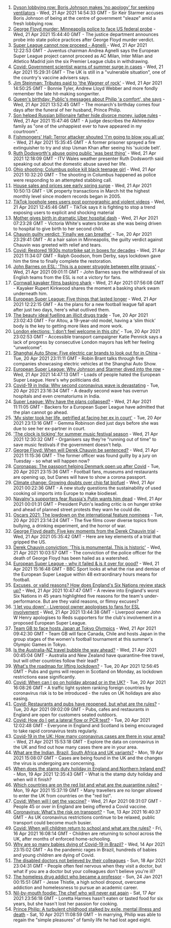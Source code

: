1. [Dyson lobbying row: Boris Johnson makes 'no apology' for seeking ventilators](https://www.bbc.co.uk/news/uk-politics-56832486) - Wed, 21 Apr 2021 14:54:33 GMT - Sir Keir Starmer accuses Boris Johnson of being at the centre of government "sleaze" amid a fresh lobbying row.
2. [George Floyd murder: Minneapolis police to face US federal probe](https://www.bbc.co.uk/news/world-us-canada-56836193) - Wed, 21 Apr 2021 15:44:40 GMT - The justice department announces probe into state police practices after George Floyd murder verdict.
3. [Super League cannot now proceed - Agnelli ](https://www.bbc.co.uk/sport/football/56830308) - Wed, 21 Apr 2021 12:22:53 GMT - Juventus chairman Andrea Agnelli says the European Super League project cannot proceed as AC Milan, Inter Milan and Atletico Madrid join the six Premier League clubs in withdrawing.
4. [Covid: Government scientist warns of summer surge in cases](https://www.bbc.co.uk/news/uk-56830398) - Wed, 21 Apr 2021 15:29:31 GMT - The UK is still in a "vulnerable situation", one of the country's vaccine advisers says.
5. [Jim Steinman: Tributes paid to 'the Wagner of rock'](https://www.bbc.co.uk/news/entertainment-arts-56830626) - Wed, 21 Apr 2021 14:50:25 GMT - Bonnie Tyler, Andrew Lloyd Webber and more fondly remember the late hit-making songwriter.
6. [Queen's birthday: Public's messages about Philip 'a comfort', she says](https://www.bbc.co.uk/news/uk-56811715) - Wed, 21 Apr 2021 13:52:45 GMT - The monarch's birthday comes four days after the funeral of her husband, Prince Philip.
7. [Son helped Russian billionaire father hide divorce money, judge rules](https://www.bbc.co.uk/news/uk-56834722) - Wed, 21 Apr 2021 15:47:46 GMT - A judge describes the Akhmedov family as "one of the unhappiest ever to have appeared in my courtroom".
8. [Fishmongers' Hall: Terror attacker shouted 'I'm going to blow you all up'](https://www.bbc.co.uk/news/uk-england-london-56817533) - Wed, 21 Apr 2021 15:35:45 GMT - A former prisoner sprayed a fire extinguisher to try and stop Usman Khan after seeing his 'suicide belt'.
9. [Ruth Dodsworth's abuse going public 'was best thing'](https://www.bbc.co.uk/news/uk-wales-56831201) - Wed, 21 Apr 2021 12:18:09 GMT - ITV Wales weather presenter Ruth Dodsworth said speaking out about the domestic abuse saved her life.
10. [Ohio shooting: Columbus police kill black teenage girl](https://www.bbc.co.uk/news/world-us-canada-56825871) - Wed, 21 Apr 2021 10:32:20 GMT - The shooting in Columbus happened as police were responding to an attempted stabbing call.
11. [House sales and prices see early spring surge](https://www.bbc.co.uk/news/business-56830288) - Wed, 21 Apr 2021 10:50:13 GMT - UK property transactions in March hit the highest monthly level since modern records began in 2005.
12. [TikTok loophole sees users post pornographic and violent videos](https://www.bbc.co.uk/news/technology-56821882) - Wed, 21 Apr 2021 12:45:46 GMT - TikTok says it is fighting to stop a trend exposing users to explicit and shocking material
13. [Mother gives birth in dramatic Uber hospital dash](https://www.bbc.co.uk/news/uk-england-london-56803337) - Wed, 21 Apr 2021 07:23:28 GMT - Victoria White's waters broke as she was being driven to hospital to give birth to her second child.
14. [Chauvin guilty verdict: 'Finally we can breathe'](https://www.bbc.co.uk/news/world-us-canada-56825595) - Tue, 20 Apr 2021 23:29:41 GMT - At a hair salon in Minneapolis, the guilty verdict against Chauvin was greeted with relief and tears.
15. [Covid: Restored 1930s motorbike sat in boxes for decades](https://www.bbc.co.uk/news/uk-england-derbyshire-56803697) - Wed, 21 Apr 2021 11:34:07 GMT - Ralph Goodson, from Derby, says lockdown gave him the time to finally complete the restoration.
16. [John Barnes on ESL: 'This is a power struggle between elite groups'](https://www.bbc.co.uk/news/uk-56829809) - Wed, 21 Apr 2021 09:01:11 GMT - John Barnes says the withdrawal of six English teams from the ESL is not a victory for fans.
17. [Cornwall kayaker films basking shark](https://www.bbc.co.uk/news/uk-england-cornwall-56821802) - Wed, 21 Apr 2021 07:56:08 GMT - Kayaker Rupert Kirkwood shares the moment a basking shark swam underneath him.
18. [European Super League: Five things that lasted longer](https://www.bbc.co.uk/news/newsbeat-56829099) - Wed, 21 Apr 2021 12:22:15 GMT - As the plans for a new football league fall apart after just two days, here's what outlived them.
19. [The beauty ideal fuelling an illicit drugs trade](https://www.bbc.co.uk/news/stories-56819838) - Tue, 20 Apr 2021 23:02:43 GMT - For Altou, a 19-year-old model, having a ‘slim thick’ body is the key to getting more likes and more work.
20. [London elections: 'I don't feel welcome in this city'](https://www.bbc.co.uk/news/uk-england-london-56815242) - Tue, 20 Apr 2021 23:02:53 GMT - Accessible transport campaigner Katie Pennick says a lack of progress by consecutive London mayors has left her feeling "unwelcome".
21. [Shanghai Auto Show: Five electric car brands to look out for in China](https://www.bbc.co.uk/news/business-56818957) - Tue, 20 Apr 2021 23:11:11 GMT - Robin Brant talks through five companies showcasing electric vehicles at the Shanghai Auto Show.
22. [European Super League: Why Johnson and Starmer dived into the row](https://www.bbc.co.uk/news/uk-politics-56832485) - Wed, 21 Apr 2021 14:47:13 GMT - Loads of people hated the European Super League. Here's why politicians did.
23. [Covid-19 in India: Why second coronavirus wave is devastating](https://www.bbc.co.uk/news/world-asia-india-56811315) - Tue, 20 Apr 2021 23:16:34 GMT - A deadly second wave has overrun hospitals and even crematoriums in India.
24. [Super League: Why have the plans collapsed?](https://www.bbc.co.uk/news/business-56768728) - Wed, 21 Apr 2021 11:11:05 GMT - Backers for a European Super League have admitted that the plan cannot go ahead.
25. ['My sister took her life, petrified at facing her ex in court'](https://www.bbc.co.uk/news/uk-56539465) - Tue, 20 Apr 2021 23:13:16 GMT - Gemma Robinson died just days before she was due to see her ex-partner in court.
26. ['The clock is ticking' for summer music festival season](https://www.bbc.co.uk/news/entertainment-arts-56828608) - Wed, 21 Apr 2021 12:30:32 GMT - Organisers say they're "running out of time" to save music festivals if the government doesn't help.
27. [George Floyd: When will Derek Chauvin be sentenced?](https://www.bbc.co.uk/news/world-us-canada-56829289) - Wed, 21 Apr 2021 11:15:36 GMT - The former officer was found guilty by a jury on Tuesday - so what will happen now?
28. [Coronapas: The passport helping Denmark open up after Covid](https://www.bbc.co.uk/news/world-europe-56812293) - Tue, 20 Apr 2021 23:15:36 GMT - Football fans, museums and restaurants are opening up, but Danes will have to show a corona passport.
29. [Climate change: Growing doubts over chip fat biofuel](https://www.bbc.co.uk/news/science-environment-56819257) - Wed, 21 Apr 2021 00:22:36 GMT - A new study questions the sustainability of used cooking oil imports into Europe to make biodiesel.
30. [Navalny's supporters fear Russia's Putin wants him dead](https://www.bbc.co.uk/news/world-europe-56812292) - Wed, 21 Apr 2021 00:01:31 GMT - President Putin's leading critic is on hunger strike and ahead of planned street protests they warn he could die.
31. [Oscars 2021: The lowdown on the international feature nominees](https://www.bbc.co.uk/news/entertainment-arts-56674879) - Tue, 20 Apr 2021 23:14:24 GMT - The five films cover diverse topics from bullying, a drinking experiment, and the horror of war.
32. [George Floyd death: Five key moments from the Derek Chauvin trial](https://www.bbc.co.uk/news/world-us-canada-56802198) - Wed, 21 Apr 2021 05:35:42 GMT - Here are key elements of a trial that gripped the US.
33. [Derek Chauvin conviction: 'This is monumental. This is historic'](https://www.bbc.co.uk/news/world-us-canada-56824330) - Wed, 21 Apr 2021 10:03:57 GMT - The conviction of the police officer for the death of George Floyd has been hailed as a watershed.
34. [European Super League - why it failed & is it over for good?](https://www.bbc.co.uk/sport/football/56824628) - Wed, 21 Apr 2021 15:16:48 GMT - BBC Sport looks at what the rise and demise of the European Super League within 48 extraordinary hours means for football.
35. [Excuses, or valid reasons? How does England's Six Nations review stack up?](https://www.bbc.co.uk/sport/rugby-union/56830518) - Wed, 21 Apr 2021 10:47:47 GMT - A review into England's worst Six Nations in 45 years highlighted five reasons for the team's under-performance. But are they valid reasons, or flimsy excuses?
36. ['I let you down' - Liverpool owner apologises to fans for ESL involvement](https://www.bbc.co.uk/sport/football/56828413) - Wed, 21 Apr 2021 13:44:38 GMT - Liverpool owner John W Henry apologises to Reds supporters for the club's involvement in a proposed European Super League.
37. [Team GB to face hosts Japan at Tokyo Olympics](https://www.bbc.co.uk/sport/football/56827531) - Wed, 21 Apr 2021 09:42:30 GMT - Team GB will face Canada, Chile and hosts Japan in the group stages of the women's football tournament at this summer's Olympic Games in Tokyo.
38. [Is the Australia-NZ travel bubble the way ahead?](https://www.bbc.co.uk/news/business-56796943) - Wed, 21 Apr 2021 00:45:04 GMT - Australia and New Zealand have quarantine-free travel, but will other countries follow their lead?
39. [What's the roadmap for lifting lockdown?](https://www.bbc.co.uk/news/explainers-52530518) - Tue, 20 Apr 2021 12:56:45 GMT - Pubs and gyms will reopen in Scotland on Monday, as lockdown restrictions ease significantly.
40. [Covid: When can I go on holiday abroad or in the UK?](https://www.bbc.co.uk/news/explainers-52646738) - Tue, 20 Apr 2021 16:08:26 GMT - A traffic light system ranking foreign countries by coronavirus risk is to be introduced - the rules on UK holidays are also easing.
41. [Covid: Restaurants and pubs have reopened, but what are the rules?](https://www.bbc.co.uk/news/business-52977388) - Tue, 20 Apr 2021 09:02:09 GMT - Pubs, cafes and restaurants in England are open for customers seated outdoors.
42. [Covid: How do I get a lateral flow or PCR test?](https://www.bbc.co.uk/news/health-51943612) - Tue, 20 Apr 2021 12:02:48 GMT - Everyone in England and Scotland is being encouraged to take rapid coronavirus tests regularly.
43. [Covid-19 in the UK: How many coronavirus cases are there in your area?](https://www.bbc.co.uk/news/uk-51768274) - Wed, 21 Apr 2021 15:53:18 GMT - Explore the data on coronavirus in the UK and find out how many cases there are in your area.
44. [What are the Indian, Brazil, South Africa and UK variants?](https://www.bbc.co.uk/news/health-55659820) - Mon, 19 Apr 2021 15:08:07 GMT - Cases are being found in the UK and the changes the virus is undergoing are concerning.
45. [When does the stamp duty holiday in England and Northern Ireland end?](https://www.bbc.co.uk/news/business-53319433) - Mon, 19 Apr 2021 12:35:43 GMT - What is the stamp duty holiday and when will it finish?
46. [Which countries are on the red list and what are the quarantine rules?](https://www.bbc.co.uk/news/explainers-52544307) - Mon, 19 Apr 2021 15:37:19 GMT - Many travellers are no longer allowed to enter the UK from countries on the "red list".
47. [Covid: When will I get the vaccine?](https://www.bbc.co.uk/news/health-55045639) - Wed, 21 Apr 2021 08:31:07 GMT - People 45 or over in England are being offered a Covid vaccine.
48. [Coronavirus: What's the risk on transport?](https://www.bbc.co.uk/news/health-51736185) - Tue, 13 Apr 2021 16:40:37 GMT - As UK coronavirus restrictions continue to be relaxed, public transport could become much busier.
49. [Covid: When will children return to school and what are the rules?](https://www.bbc.co.uk/news/education-51643556) - Fri, 16 Apr 2021 16:08:14 GMT - Children are returning to school across the UK, after months of enforced home-schooling.
50. [Why are so many babies dying of Covid-19 in Brazil?](https://www.bbc.co.uk/news/world-latin-america-56696907) - Wed, 14 Apr 2021 23:15:02 GMT - As the pandemic rages in Brazil, hundreds of babies and young children are dying of Covid.
51. [The disabled doctors not believed by their colleagues](https://www.bbc.co.uk/news/disability-56244376) - Sun, 18 Apr 2021 23:04:31 GMT - People often feel nervous when they visit a doctor, but what if you are a doctor but your colleagues don't believe you're ill?
52. [The homeless drug addict who became a professor](https://www.bbc.co.uk/news/stories-55559382) - Sun, 24 Jan 2021 00:15:51 GMT - Jesse Thistle, a high school dropout, overcame addiction and homelessness to pursue an academic career.
53. [Nil-by-mouth foodie: The chef who will never eat again](https://www.bbc.co.uk/news/stories-56688582) - Sat, 17 Apr 2021 23:56:18 GMT - Loretta Harmes hasn't eaten or tasted food for six years, but she hasn't lost her passion for cooking.
54. [Prince Philip: A turbulent childhood stalked by exile, mental illness and death](https://www.bbc.co.uk/news/uk-56690270) - Sat, 10 Apr 2021 11:08:59 GMT - In marrying, Philip was able to regain the "simple pleasures" of family life he had lost aged eight.
